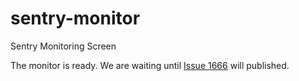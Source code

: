 # sentry-monitor
Sentry Monitoring Screen

The monitor is ready. We are waiting until [Issue 1666](https://github.com/getsentry/sentry/issues/1666) will published.
